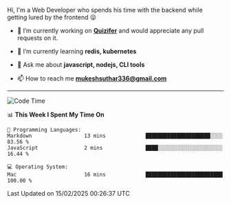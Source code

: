 Hi, I'm a Web Developer who spends his time with the backend while getting lured by the frontend 😜

- 🔭 I’m currently working on **[Quizifer](https://github.com/SutharMukesh/Quizifer/)** and would appreciate any pull requests on it.

- 🌱 I’m currently learning **redis, kubernetes**

- 💬 Ask me about **javascript, nodejs, CLI tools**

- 📫 How to reach me **mukeshsuthar336@gmail.com**

---
<!--START_SECTION:waka-->
![Code Time](http://img.shields.io/badge/Code%20Time-3%2C224%20hrs%2037%20mins-blue)

📊 **This Week I Spent My Time On** 

```text
💬 Programming Languages: 
Markdown                 13 mins             █████████████████████░░░░   83.56 % 
JavaScript               2 mins              ████░░░░░░░░░░░░░░░░░░░░░   16.44 % 

💻 Operating System: 
Mac                      16 mins             █████████████████████████   100.00 % 
```


 Last Updated on 15/02/2025 00:26:37 UTC
<!--END_SECTION:waka-->
